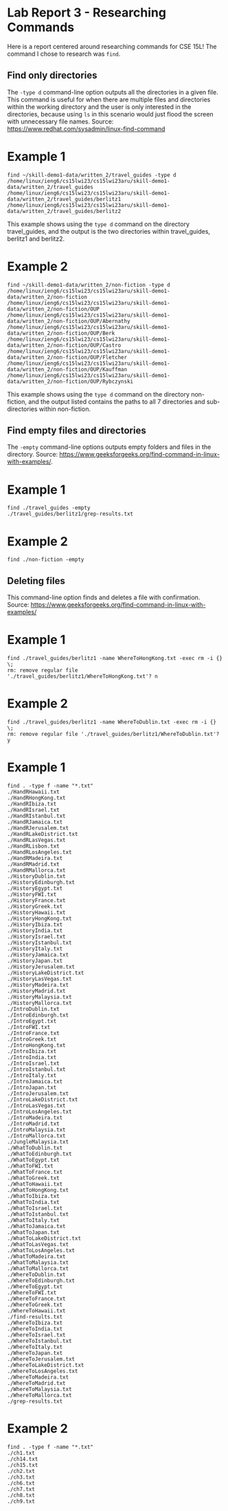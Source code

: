 # Lab Report 3 - Researching Commands
Here is a report centered around researching commands for CSE 15L! The command I chose to research was `find`.

## Find only directories
The `-type d` command-line option outputs all the directories in a given file. This command is useful for when there are multiple files and directories within the working directory and the user is only interested in the directories, because using `ls` in this scenario would just flood the screen with unnecessary file names. Source: https://www.redhat.com/sysadmin/linux-find-command

# Example 1
```
find ~/skill-demo1-data/written_2/travel_guides -type d
/home/linux/ieng6/cs15lwi23/cs15lwi23aru/skill-demo1-data/written_2/travel_guides
/home/linux/ieng6/cs15lwi23/cs15lwi23aru/skill-demo1-data/written_2/travel_guides/berlitz1
/home/linux/ieng6/cs15lwi23/cs15lwi23aru/skill-demo1-data/written_2/travel_guides/berlitz2
```
This example shows using the `type d` command on the directory travel_guides, and the output is the two directories within travel_guides, berlitz1 and berlitz2.

# Example 2
```
find ~/skill-demo1-data/written_2/non-fiction -type d  
/home/linux/ieng6/cs15lwi23/cs15lwi23aru/skill-demo1-data/written_2/non-fiction
/home/linux/ieng6/cs15lwi23/cs15lwi23aru/skill-demo1-data/written_2/non-fiction/OUP
/home/linux/ieng6/cs15lwi23/cs15lwi23aru/skill-demo1-data/written_2/non-fiction/OUP/Abernathy
/home/linux/ieng6/cs15lwi23/cs15lwi23aru/skill-demo1-data/written_2/non-fiction/OUP/Berk
/home/linux/ieng6/cs15lwi23/cs15lwi23aru/skill-demo1-data/written_2/non-fiction/OUP/Castro
/home/linux/ieng6/cs15lwi23/cs15lwi23aru/skill-demo1-data/written_2/non-fiction/OUP/Fletcher
/home/linux/ieng6/cs15lwi23/cs15lwi23aru/skill-demo1-data/written_2/non-fiction/OUP/Kauffman
/home/linux/ieng6/cs15lwi23/cs15lwi23aru/skill-demo1-data/written_2/non-fiction/OUP/Rybczynski
```
This example shows using the `type d` command on the directory non-fiction, and the output listed contains the paths to all 7 directories and sub-directories within non-fiction.

## Find empty files and directories
The `-empty` command-line options outputs empty folders and files in the directory. Source: https://www.geeksforgeeks.org/find-command-in-linux-with-examples/.

# Example 1
```
find ./travel_guides -empty
./travel_guides/berlitz1/grep-results.txt
```

# Example 2
```
find ./non-fiction -empty
```

## Deleting files
This command-line option finds and deletes a file with confirmation. Source: https://www.geeksforgeeks.org/find-command-in-linux-with-examples/

# Example 1
```
find ./travel_guides/berlitz1 -name WhereToHongKong.txt -exec rm -i {} \;
rm: remove regular file './travel_guides/berlitz1/WhereToHongKong.txt'? n
```

# Example 2
```
find ./travel_guides/berlitz1 -name WhereToDublin.txt -exec rm -i {} \;
rm: remove regular file './travel_guides/berlitz1/WhereToDublin.txt'? y
```

## 

# Example 1
```
find . -type f -name "*.txt"
./HandRHawaii.txt
./HandRHongKong.txt
./HandRIbiza.txt
./HandRIsrael.txt
./HandRIstanbul.txt
./HandRJamaica.txt
./HandRJerusalem.txt
./HandRLakeDistrict.txt
./HandRLasVegas.txt
./HandRLisbon.txt
./HandRLosAngeles.txt
./HandRMadeira.txt
./HandRMadrid.txt
./HandRMallorca.txt
./HistoryDublin.txt
./HistoryEdinburgh.txt
./HistoryEgypt.txt
./HistoryFWI.txt
./HistoryFrance.txt
./HistoryGreek.txt
./HistoryHawaii.txt
./HistoryHongKong.txt
./HistoryIbiza.txt
./HistoryIndia.txt
./HistoryIsrael.txt
./HistoryIstanbul.txt
./HistoryItaly.txt
./HistoryJamaica.txt
./HistoryJapan.txt
./HistoryJerusalem.txt
./HistoryLakeDistrict.txt
./HistoryLasVegas.txt
./HistoryMadeira.txt
./HistoryMadrid.txt
./HistoryMalaysia.txt
./HistoryMallorca.txt
./IntroDublin.txt
./IntroEdinburgh.txt
./IntroEgypt.txt
./IntroFWI.txt
./IntroFrance.txt
./IntroGreek.txt
./IntroHongKong.txt
./IntroIbiza.txt
./IntroIndia.txt
./IntroIsrael.txt
./IntroIstanbul.txt
./IntroItaly.txt
./IntroJamaica.txt
./IntroJapan.txt
./IntroJerusalem.txt
./IntroLakeDistrict.txt
./IntroLasVegas.txt
./IntroLosAngeles.txt
./IntroMadeira.txt
./IntroMadrid.txt
./IntroMalaysia.txt
./IntroMallorca.txt
./JungleMalaysia.txt
./WhatToDublin.txt
./WhatToEdinburgh.txt
./WhatToEgypt.txt
./WhatToFWI.txt
./WhatToFrance.txt
./WhatToGreek.txt
./WhatToHawaii.txt
./WhatToHongKong.txt
./WhatToIbiza.txt
./WhatToIndia.txt
./WhatToIsrael.txt
./WhatToIstanbul.txt
./WhatToItaly.txt
./WhatToJamaica.txt
./WhatToJapan.txt
./WhatToLakeDistrict.txt
./WhatToLasVegas.txt
./WhatToLosAngeles.txt
./WhatToMadeira.txt
./WhatToMalaysia.txt
./WhatToMallorca.txt
./WhereToDublin.txt
./WhereToEdinburgh.txt
./WhereToEgypt.txt
./WhereToFWI.txt
./WhereToFrance.txt
./WhereToGreek.txt
./WhereToHawaii.txt
./find-results.txt
./WhereToIbiza.txt
./WhereToIndia.txt
./WhereToIsrael.txt
./WhereToIstanbul.txt
./WhereToItaly.txt
./WhereToJapan.txt
./WhereToJerusalem.txt
./WhereToLakeDistrict.txt
./WhereToLosAngeles.txt
./WhereToMadeira.txt
./WhereToMadrid.txt
./WhereToMalaysia.txt
./WhereToMallorca.txt
./grep-results.txt
```

# Example 2
```
find . -type f -name "*.txt"
./ch1.txt
./ch14.txt
./ch15.txt
./ch2.txt
./ch3.txt
./ch6.txt
./ch7.txt
./ch8.txt
./ch9.txt
```
